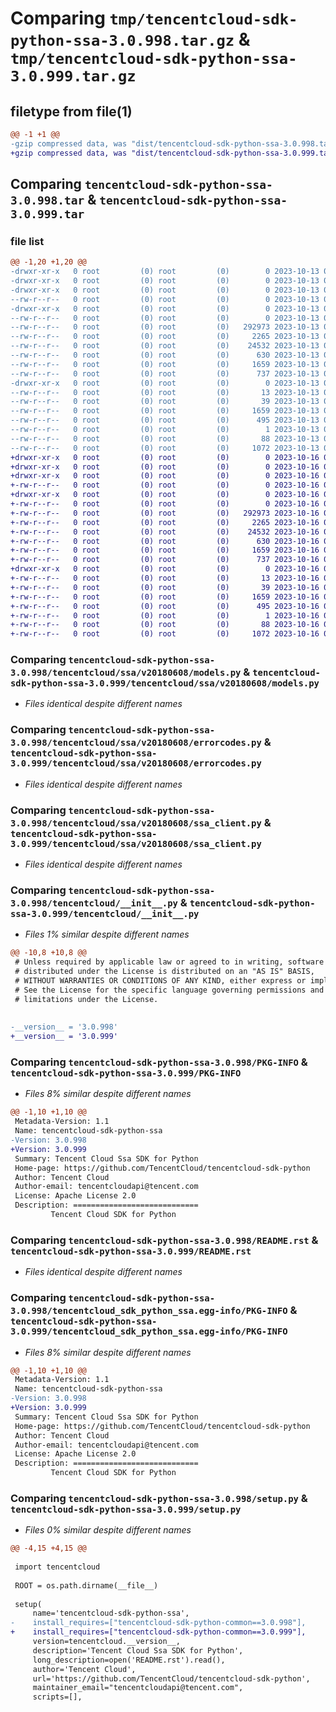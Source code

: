 # Comparing `tmp/tencentcloud-sdk-python-ssa-3.0.998.tar.gz` & `tmp/tencentcloud-sdk-python-ssa-3.0.999.tar.gz`

## filetype from file(1)

```diff
@@ -1 +1 @@
-gzip compressed data, was "dist/tencentcloud-sdk-python-ssa-3.0.998.tar", last modified: Fri Oct 13 00:35:20 2023, max compression
+gzip compressed data, was "dist/tencentcloud-sdk-python-ssa-3.0.999.tar", last modified: Mon Oct 16 00:34:33 2023, max compression
```

## Comparing `tencentcloud-sdk-python-ssa-3.0.998.tar` & `tencentcloud-sdk-python-ssa-3.0.999.tar`

### file list

```diff
@@ -1,20 +1,20 @@
-drwxr-xr-x   0 root         (0) root         (0)        0 2023-10-13 00:35:20.000000 tencentcloud-sdk-python-ssa-3.0.998/
-drwxr-xr-x   0 root         (0) root         (0)        0 2023-10-13 00:35:20.000000 tencentcloud-sdk-python-ssa-3.0.998/tencentcloud/
-drwxr-xr-x   0 root         (0) root         (0)        0 2023-10-13 00:35:20.000000 tencentcloud-sdk-python-ssa-3.0.998/tencentcloud/ssa/
--rw-r--r--   0 root         (0) root         (0)        0 2023-10-13 00:35:20.000000 tencentcloud-sdk-python-ssa-3.0.998/tencentcloud/ssa/__init__.py
-drwxr-xr-x   0 root         (0) root         (0)        0 2023-10-13 00:35:20.000000 tencentcloud-sdk-python-ssa-3.0.998/tencentcloud/ssa/v20180608/
--rw-r--r--   0 root         (0) root         (0)        0 2023-10-13 00:35:20.000000 tencentcloud-sdk-python-ssa-3.0.998/tencentcloud/ssa/v20180608/__init__.py
--rw-r--r--   0 root         (0) root         (0)   292973 2023-10-13 00:35:20.000000 tencentcloud-sdk-python-ssa-3.0.998/tencentcloud/ssa/v20180608/models.py
--rw-r--r--   0 root         (0) root         (0)     2265 2023-10-13 00:35:20.000000 tencentcloud-sdk-python-ssa-3.0.998/tencentcloud/ssa/v20180608/errorcodes.py
--rw-r--r--   0 root         (0) root         (0)    24532 2023-10-13 00:35:20.000000 tencentcloud-sdk-python-ssa-3.0.998/tencentcloud/ssa/v20180608/ssa_client.py
--rw-r--r--   0 root         (0) root         (0)      630 2023-10-13 00:35:20.000000 tencentcloud-sdk-python-ssa-3.0.998/tencentcloud/__init__.py
--rw-r--r--   0 root         (0) root         (0)     1659 2023-10-13 00:35:20.000000 tencentcloud-sdk-python-ssa-3.0.998/PKG-INFO
--rw-r--r--   0 root         (0) root         (0)      737 2023-10-13 00:35:20.000000 tencentcloud-sdk-python-ssa-3.0.998/README.rst
-drwxr-xr-x   0 root         (0) root         (0)        0 2023-10-13 00:35:20.000000 tencentcloud-sdk-python-ssa-3.0.998/tencentcloud_sdk_python_ssa.egg-info/
--rw-r--r--   0 root         (0) root         (0)       13 2023-10-13 00:35:20.000000 tencentcloud-sdk-python-ssa-3.0.998/tencentcloud_sdk_python_ssa.egg-info/top_level.txt
--rw-r--r--   0 root         (0) root         (0)       39 2023-10-13 00:35:20.000000 tencentcloud-sdk-python-ssa-3.0.998/tencentcloud_sdk_python_ssa.egg-info/requires.txt
--rw-r--r--   0 root         (0) root         (0)     1659 2023-10-13 00:35:20.000000 tencentcloud-sdk-python-ssa-3.0.998/tencentcloud_sdk_python_ssa.egg-info/PKG-INFO
--rw-r--r--   0 root         (0) root         (0)      495 2023-10-13 00:35:20.000000 tencentcloud-sdk-python-ssa-3.0.998/tencentcloud_sdk_python_ssa.egg-info/SOURCES.txt
--rw-r--r--   0 root         (0) root         (0)        1 2023-10-13 00:35:20.000000 tencentcloud-sdk-python-ssa-3.0.998/tencentcloud_sdk_python_ssa.egg-info/dependency_links.txt
--rw-r--r--   0 root         (0) root         (0)       88 2023-10-13 00:35:20.000000 tencentcloud-sdk-python-ssa-3.0.998/setup.cfg
--rw-r--r--   0 root         (0) root         (0)     1072 2023-10-13 00:35:20.000000 tencentcloud-sdk-python-ssa-3.0.998/setup.py
+drwxr-xr-x   0 root         (0) root         (0)        0 2023-10-16 00:34:33.000000 tencentcloud-sdk-python-ssa-3.0.999/
+drwxr-xr-x   0 root         (0) root         (0)        0 2023-10-16 00:34:33.000000 tencentcloud-sdk-python-ssa-3.0.999/tencentcloud/
+drwxr-xr-x   0 root         (0) root         (0)        0 2023-10-16 00:34:33.000000 tencentcloud-sdk-python-ssa-3.0.999/tencentcloud/ssa/
+-rw-r--r--   0 root         (0) root         (0)        0 2023-10-16 00:34:33.000000 tencentcloud-sdk-python-ssa-3.0.999/tencentcloud/ssa/__init__.py
+drwxr-xr-x   0 root         (0) root         (0)        0 2023-10-16 00:34:33.000000 tencentcloud-sdk-python-ssa-3.0.999/tencentcloud/ssa/v20180608/
+-rw-r--r--   0 root         (0) root         (0)        0 2023-10-16 00:34:33.000000 tencentcloud-sdk-python-ssa-3.0.999/tencentcloud/ssa/v20180608/__init__.py
+-rw-r--r--   0 root         (0) root         (0)   292973 2023-10-16 00:34:33.000000 tencentcloud-sdk-python-ssa-3.0.999/tencentcloud/ssa/v20180608/models.py
+-rw-r--r--   0 root         (0) root         (0)     2265 2023-10-16 00:34:33.000000 tencentcloud-sdk-python-ssa-3.0.999/tencentcloud/ssa/v20180608/errorcodes.py
+-rw-r--r--   0 root         (0) root         (0)    24532 2023-10-16 00:34:33.000000 tencentcloud-sdk-python-ssa-3.0.999/tencentcloud/ssa/v20180608/ssa_client.py
+-rw-r--r--   0 root         (0) root         (0)      630 2023-10-16 00:34:33.000000 tencentcloud-sdk-python-ssa-3.0.999/tencentcloud/__init__.py
+-rw-r--r--   0 root         (0) root         (0)     1659 2023-10-16 00:34:33.000000 tencentcloud-sdk-python-ssa-3.0.999/PKG-INFO
+-rw-r--r--   0 root         (0) root         (0)      737 2023-10-16 00:34:33.000000 tencentcloud-sdk-python-ssa-3.0.999/README.rst
+drwxr-xr-x   0 root         (0) root         (0)        0 2023-10-16 00:34:33.000000 tencentcloud-sdk-python-ssa-3.0.999/tencentcloud_sdk_python_ssa.egg-info/
+-rw-r--r--   0 root         (0) root         (0)       13 2023-10-16 00:34:33.000000 tencentcloud-sdk-python-ssa-3.0.999/tencentcloud_sdk_python_ssa.egg-info/top_level.txt
+-rw-r--r--   0 root         (0) root         (0)       39 2023-10-16 00:34:33.000000 tencentcloud-sdk-python-ssa-3.0.999/tencentcloud_sdk_python_ssa.egg-info/requires.txt
+-rw-r--r--   0 root         (0) root         (0)     1659 2023-10-16 00:34:33.000000 tencentcloud-sdk-python-ssa-3.0.999/tencentcloud_sdk_python_ssa.egg-info/PKG-INFO
+-rw-r--r--   0 root         (0) root         (0)      495 2023-10-16 00:34:33.000000 tencentcloud-sdk-python-ssa-3.0.999/tencentcloud_sdk_python_ssa.egg-info/SOURCES.txt
+-rw-r--r--   0 root         (0) root         (0)        1 2023-10-16 00:34:33.000000 tencentcloud-sdk-python-ssa-3.0.999/tencentcloud_sdk_python_ssa.egg-info/dependency_links.txt
+-rw-r--r--   0 root         (0) root         (0)       88 2023-10-16 00:34:33.000000 tencentcloud-sdk-python-ssa-3.0.999/setup.cfg
+-rw-r--r--   0 root         (0) root         (0)     1072 2023-10-16 00:34:33.000000 tencentcloud-sdk-python-ssa-3.0.999/setup.py
```

### Comparing `tencentcloud-sdk-python-ssa-3.0.998/tencentcloud/ssa/v20180608/models.py` & `tencentcloud-sdk-python-ssa-3.0.999/tencentcloud/ssa/v20180608/models.py`

 * *Files identical despite different names*

### Comparing `tencentcloud-sdk-python-ssa-3.0.998/tencentcloud/ssa/v20180608/errorcodes.py` & `tencentcloud-sdk-python-ssa-3.0.999/tencentcloud/ssa/v20180608/errorcodes.py`

 * *Files identical despite different names*

### Comparing `tencentcloud-sdk-python-ssa-3.0.998/tencentcloud/ssa/v20180608/ssa_client.py` & `tencentcloud-sdk-python-ssa-3.0.999/tencentcloud/ssa/v20180608/ssa_client.py`

 * *Files identical despite different names*

### Comparing `tencentcloud-sdk-python-ssa-3.0.998/tencentcloud/__init__.py` & `tencentcloud-sdk-python-ssa-3.0.999/tencentcloud/__init__.py`

 * *Files 1% similar despite different names*

```diff
@@ -10,8 +10,8 @@
 # Unless required by applicable law or agreed to in writing, software
 # distributed under the License is distributed on an "AS IS" BASIS,
 # WITHOUT WARRANTIES OR CONDITIONS OF ANY KIND, either express or implied.
 # See the License for the specific language governing permissions and
 # limitations under the License.
 
 
-__version__ = '3.0.998'
+__version__ = '3.0.999'
```

### Comparing `tencentcloud-sdk-python-ssa-3.0.998/PKG-INFO` & `tencentcloud-sdk-python-ssa-3.0.999/PKG-INFO`

 * *Files 8% similar despite different names*

```diff
@@ -1,10 +1,10 @@
 Metadata-Version: 1.1
 Name: tencentcloud-sdk-python-ssa
-Version: 3.0.998
+Version: 3.0.999
 Summary: Tencent Cloud Ssa SDK for Python
 Home-page: https://github.com/TencentCloud/tencentcloud-sdk-python
 Author: Tencent Cloud
 Author-email: tencentcloudapi@tencent.com
 License: Apache License 2.0
 Description: ============================
         Tencent Cloud SDK for Python
```

### Comparing `tencentcloud-sdk-python-ssa-3.0.998/README.rst` & `tencentcloud-sdk-python-ssa-3.0.999/README.rst`

 * *Files identical despite different names*

### Comparing `tencentcloud-sdk-python-ssa-3.0.998/tencentcloud_sdk_python_ssa.egg-info/PKG-INFO` & `tencentcloud-sdk-python-ssa-3.0.999/tencentcloud_sdk_python_ssa.egg-info/PKG-INFO`

 * *Files 8% similar despite different names*

```diff
@@ -1,10 +1,10 @@
 Metadata-Version: 1.1
 Name: tencentcloud-sdk-python-ssa
-Version: 3.0.998
+Version: 3.0.999
 Summary: Tencent Cloud Ssa SDK for Python
 Home-page: https://github.com/TencentCloud/tencentcloud-sdk-python
 Author: Tencent Cloud
 Author-email: tencentcloudapi@tencent.com
 License: Apache License 2.0
 Description: ============================
         Tencent Cloud SDK for Python
```

### Comparing `tencentcloud-sdk-python-ssa-3.0.998/setup.py` & `tencentcloud-sdk-python-ssa-3.0.999/setup.py`

 * *Files 0% similar despite different names*

```diff
@@ -4,15 +4,15 @@
 
 import tencentcloud
 
 ROOT = os.path.dirname(__file__)
 
 setup(
     name='tencentcloud-sdk-python-ssa',
-    install_requires=["tencentcloud-sdk-python-common==3.0.998"],
+    install_requires=["tencentcloud-sdk-python-common==3.0.999"],
     version=tencentcloud.__version__,
     description='Tencent Cloud Ssa SDK for Python',
     long_description=open('README.rst').read(),
     author='Tencent Cloud',
     url='https://github.com/TencentCloud/tencentcloud-sdk-python',
     maintainer_email="tencentcloudapi@tencent.com",
     scripts=[],
```

